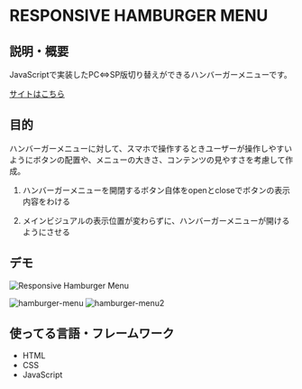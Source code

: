 # RESPONSIVE HAMBURGER MENU

## 説明・概要

JavaScriptで実装したPC⇔SP版切り替えができるハンバーガーメニューです。

[サイトはこちら](https://ashley-bbe.github.io/js-template-responsive-hamburger-menu/)
  
## 目的
ハンバーガーメニューに対して、スマホで操作するときユーザーが操作しやすいようにボタンの配置や、メニューの大きさ、コンテンツの見やすさを考慮して作成。

1. ハンバーガーメニューを開閉するボタン自体をopenとcloseでボタンの表示内容をわける

2. メインビジュアルの表示位置が変わらずに、ハンバーガーメニューが開けるようにさせる

## デモ
![Responsive Hamburger Menu](https://user-images.githubusercontent.com/112611182/188344345-220a3502-d2bb-4264-bb85-a0929d9b91be.gif)

![hamburger-menu](https://user-images.githubusercontent.com/112611182/188341408-862a73cf-eb0d-4f22-967f-a22d552c32d7.jpg)
![hamburger-menu2](https://user-images.githubusercontent.com/112611182/188341410-9f740fc3-1691-460a-a8f2-43a8c81cd498.jpg)

## 使ってる言語・フレームワーク

* HTML
* CSS
* JavaScript
